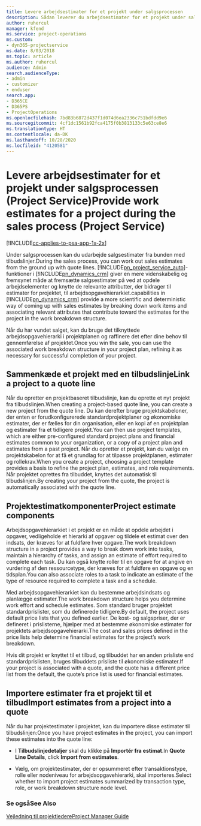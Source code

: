 ```yaml
---
title: Levere arbejdsestimater for et projekt under salgsprocessen
description: Sådan leverer du arbejdsestimater for et projekt under salgsprocessen i Project Service
author: ruhercul
manager: kfend
ms.service: project-operations
ms.custom:
- dyn365-projectservice
ms.date: 8/03/2018
ms.topic: article
ms.author: ruhercul
audience: Admin
search.audienceType:
- admin
- customizer
- enduser
search.app:
- D365CE
- D365PS
- ProjectOperations
ms.openlocfilehash: 7bd83b6872d437f1d074d6ea2336c751bdfdd9e6
ms.sourcegitcommit: 4cf1dc1561b92fca4175f0b3813133c5e63ce8e6
ms.translationtype: HT
ms.contentlocale: da-DK
ms.lasthandoff: 10/28/2020
ms.locfileid: "4120581"
---
```

# <a name="provide-work-estimates-for-a-project-during-the-sales-process-project-service"></a><span data-ttu-id="e5a7f-103">Levere arbejdsestimater for et projekt under salgsprocessen (Project Service)</span><span class="sxs-lookup"><span data-stu-id="e5a7f-103">Provide work estimates for a project during the sales process (Project Service)</span></span>

[!INCLUDE[cc-applies-to-psa-app-1x-2x](../includes/cc-applies-to-psa-app-1x-2x.md)]

<span data-ttu-id="e5a7f-104">Under salgsprocessen kan du udarbejde salgsestimater fra bunden med tilbudslinjer.</span><span class="sxs-lookup"><span data-stu-id="e5a7f-104">During the sales process, you can work out sales estimates from the ground up with quote lines.</span></span> [!INCLUDE[pn_project_service_auto](../includes/pn-project-service-auto.md)]<span data-ttu-id="e5a7f-105">-funktioner i [!INCLUDE[pn_dynamics_crm](../includes/pn-dynamics-crm.md)] giver en mere videnskabelig og fremsynet måde at fremsætte salgsestimater på ved at opdele arbejdselementer og knytte de relevante attributter, der bidrager til estimater for projektet, til arbejdsopgavehierarkiet.</span><span class="sxs-lookup"><span data-stu-id="e5a7f-105">capabilities in [!INCLUDE[pn_dynamics_crm](../includes/pn-dynamics-crm.md)] provide a more scientific and deterministic way of coming up with sales estimates by breaking down work items and associating relevant attributes that contribute toward the estimates for the project in the work breakdown structure.</span></span>  
  
 <span data-ttu-id="e5a7f-106">Når du har vundet salget, kan du bruge det tilknyttede arbejdsopgavehierarki i projektplanen og raffinere det efter dine behov til gennemførelse af projektet.</span><span class="sxs-lookup"><span data-stu-id="e5a7f-106">Once you win the sale, you can use the associated work breakdown structure in your project plan, refining it as necessary for successful completion of your project.</span></span>  
  
## <a name="link-a-project-to-a-quote-line"></a><span data-ttu-id="e5a7f-107">Sammenkæde et projekt med en tilbudslinje</span><span class="sxs-lookup"><span data-stu-id="e5a7f-107">Link a project to a quote line</span></span>  
 <span data-ttu-id="e5a7f-108">Når du opretter en projektbaseret tilbudslinje, kan du oprette et nyt projekt fra tilbudslinjen.</span><span class="sxs-lookup"><span data-stu-id="e5a7f-108">When creating a project-based quote line, you can create a new project from the quote line.</span></span> <span data-ttu-id="e5a7f-109">Du kan derefter bruge projektskabeloner, der enten er forudkonfigurerede standardprojektplaner og økonomiske estimater, der er fælles for din organisation, eller en kopi af en projektplan og estimater fra et tidligere projekt.</span><span class="sxs-lookup"><span data-stu-id="e5a7f-109">You can then use project templates, which are either pre-configured standard project plans and financial estimates common to your organization, or a copy of a project plan and estimates from a past project.</span></span> <span data-ttu-id="e5a7f-110">Når du opretter et projekt, kan du vælge en projektskabelon for at få et grundlag for at tilpasse projektplanen, estimater og rollekrav.</span><span class="sxs-lookup"><span data-stu-id="e5a7f-110">When you create a project, choosing a project template provides a basis to refine the project plan, estimates, and role requirements.</span></span> <span data-ttu-id="e5a7f-111">Når projektet oprettes fra tilbuddet, knyttes det automatisk til tilbudslinjen.</span><span class="sxs-lookup"><span data-stu-id="e5a7f-111">By creating your project from the quote, the project is automatically associated with the quote line.</span></span>  
  
## <a name="project-estimate-components"></a><span data-ttu-id="e5a7f-112">Projektestimatkomponenter</span><span class="sxs-lookup"><span data-stu-id="e5a7f-112">Project estimate components</span></span>  
 <span data-ttu-id="e5a7f-113">Arbejdsopgavehierarkiet i et projekt er en måde at opdele arbejdet i opgaver, vedligeholde et hierarki af opgaver og tildele et estimat over den indsats, der kræves for at fuldføre hver opgave.</span><span class="sxs-lookup"><span data-stu-id="e5a7f-113">The work breakdown structure in a project provides a way to break down work into tasks, maintain a hierarchy of tasks, and assign an estimate of effort required to complete each task.</span></span> <span data-ttu-id="e5a7f-114">Du kan også knytte roller til en opgave for at angive en vurdering af den ressourcetype, der kræves for at fuldføre en opgave og en tidsplan.</span><span class="sxs-lookup"><span data-stu-id="e5a7f-114">You can also associate roles to a task to indicate an estimate of the type of resource required to complete a task and a schedule.</span></span>  
  
 <span data-ttu-id="e5a7f-115">Med arbejdsopgavehierarkiet kan du bestemme arbejdsindsats og planlægge estimater.</span><span class="sxs-lookup"><span data-stu-id="e5a7f-115">The work breakdown structure helps you determine work effort and schedule estimates.</span></span> <span data-ttu-id="e5a7f-116">Som standard bruger projektet standardprislister, som du definerede tidligere.</span><span class="sxs-lookup"><span data-stu-id="e5a7f-116">By default, the project uses default price lists that you defined earlier.</span></span> <span data-ttu-id="e5a7f-117">De kost- og salgspriser, der er defineret i prislisterne, hjælper med at bestemme økonomiske estimater for projektets arbejdsopgavehierarki.</span><span class="sxs-lookup"><span data-stu-id="e5a7f-117">The cost and sales prices defined in the price lists help determine financial estimates for the project’s work breakdown.</span></span>  
  
 <span data-ttu-id="e5a7f-118">Hvis dit projekt er knyttet til et tilbud, og tilbuddet har en anden prisliste end standardprislisten, bruges tilbuddets prisliste til økonomiske estimater.</span><span class="sxs-lookup"><span data-stu-id="e5a7f-118">If your project is associated with a quote, and the quote has a different price list from the default, the quote’s price list is used for financial estimates.</span></span>  
  
## <a name="import-estimates-from-a-project-into-a-quote"></a><span data-ttu-id="e5a7f-119">Importere estimater fra et projekt til et tilbud</span><span class="sxs-lookup"><span data-stu-id="e5a7f-119">Import estimates from a project into a quote</span></span>  
 <span data-ttu-id="e5a7f-120">Når du har projektestimater i projektet, kan du importere disse estimater til tilbudslinjen:</span><span class="sxs-lookup"><span data-stu-id="e5a7f-120">Once you have project estimates in the project, you can import these estimates into the quote line:</span></span>  
  
-   <span data-ttu-id="e5a7f-121">I **Tilbudslinjedetaljer** skal du klikke på **Importér fra estimat**.</span><span class="sxs-lookup"><span data-stu-id="e5a7f-121">In **Quote Line Details**, click **Import from estimates**.</span></span> 

-   <span data-ttu-id="e5a7f-122">Vælg, om projektestimater, der er opsummeret efter transaktionstype, rolle eller nodeniveau for arbejdsopgavehierarki, skal importeres.</span><span class="sxs-lookup"><span data-stu-id="e5a7f-122">Select whether to import project estimates summarized by transaction type, role, or work breakdown structure node level.</span></span>  
  
### <a name="see-also"></a><span data-ttu-id="e5a7f-123">Se også</span><span class="sxs-lookup"><span data-stu-id="e5a7f-123">See Also</span></span>  
 [<span data-ttu-id="e5a7f-124">Vejledning til projektledere</span><span class="sxs-lookup"><span data-stu-id="e5a7f-124">Project Manager Guide</span></span>](../psa/project-manager-guide.md)
